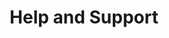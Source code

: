 ---
title: "Help and Support"
weight: 07
_build:
  list: always
  publishResources: true
  render: never
---